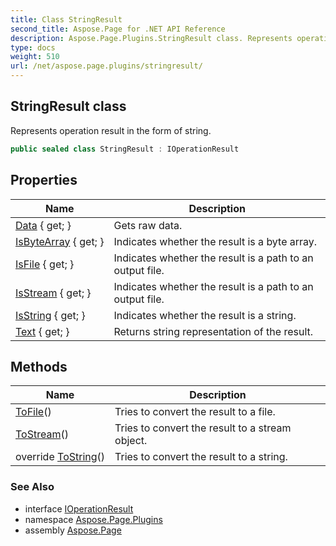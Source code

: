 ```yaml
---
title: Class StringResult
second_title: Aspose.Page for .NET API Reference
description: Aspose.Page.Plugins.StringResult class. Represents operation result in the form of string
type: docs
weight: 510
url: /net/aspose.page.plugins/stringresult/
---
```

## StringResult class

Represents operation result in the form of string.

```csharp
public sealed class StringResult : IOperationResult
```

## Properties

| Name | Description |
| --- | --- |
| [Data](../../aspose.page.plugins/stringresult/data/) { get; } | Gets raw data. |
| [IsByteArray](../../aspose.page.plugins/stringresult/isbytearray/) { get; } | Indicates whether the result is a byte array. |
| [IsFile](../../aspose.page.plugins/stringresult/isfile/) { get; } | Indicates whether the result is a path to an output file. |
| [IsStream](../../aspose.page.plugins/stringresult/isstream/) { get; } | Indicates whether the result is a path to an output file. |
| [IsString](../../aspose.page.plugins/stringresult/isstring/) { get; } | Indicates whether the result is a string. |
| [Text](../../aspose.page.plugins/stringresult/text/) { get; } | Returns string representation of the result. |

## Methods

| Name | Description |
| --- | --- |
| [ToFile](../../aspose.page.plugins/stringresult/tofile/)() | Tries to convert the result to a file. |
| [ToStream](../../aspose.page.plugins/stringresult/tostream/)() | Tries to convert the result to a stream object. |
| override [ToString](../../aspose.page.plugins/stringresult/tostring/)() | Tries to convert the result to a string. |

### See Also

* interface [IOperationResult](../ioperationresult/)
* namespace [Aspose.Page.Plugins](../../aspose.page.plugins/)
* assembly [Aspose.Page](../../)


